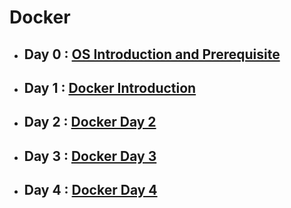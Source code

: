 # Docker

- ## Day 0 : [OS Introduction and Prerequisite](DayZero)
- ## Day 1 :  [Docker Introduction](DockerIntroduction/README.md)

- ## Day 2 :  [Docker Day 2](Docker2/README.md)

- ## Day 3 :  [Docker Day 3 ](Docker3/README.md)

- ## Day 4 :  [Docker Day 4](Docker4/README.md)



